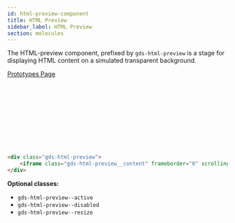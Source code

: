 ```yaml
---
id: html-preview-component
title: HTML Preview
sidebar_label: HTML Preview
section: molecules
---
```


The HTML-preview component, prefixed by `gds-html-preview` is a stage for displaying HTML content on a simulated transparent background.

<p style="margin-bottom: 0.8em">
    <a href="https://ds.gumgum.com/stable/index.html#gds-html-preview" target="_blank">Prototypes Page</a>
</p>

<div class="gds-html-preview">
    <iframe class="gds-html-preview__content" frameborder="0" scrolling="0"></iframe>
</div>

```html
<div class="gds-html-preview">
    <iframe class="gds-html-preview__content" frameborder="0" scrolling="0"></iframe>
</div>
```

__Optional classes:__

- `gds-html-preview--active`
- `gds-html-preview--disabled`
- `gds-html-preview--resize`
